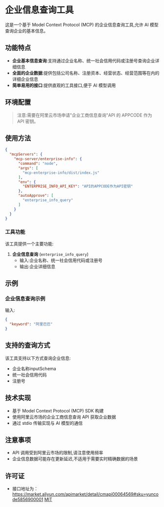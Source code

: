 # 企业信息查询工具

这是一个基于 Model Context Protocol (MCP) 的企业信息查询工具,允许 AI
模型查询企业的基本信息。

## 功能特点

- **企业基本信息查询**:支持通过企业名称、统一社会信用代码或注册号查询企业详细信息
- **全面的企业数据**:提供包括公司名称、注册资本、经营状态、经营范围等在内的详细企业信息
- **简单易用的接口**:提供直观的工具接口,便于 AI 模型调用

## 环境配置

> 注意:需要在阿里云市场申请"企业工商信息查询"API 的 APPCODE 作为 API 密钥。

## 使用方法

```json
{
  "mcpServers": {
    "mcp-server/enterprise-info": {
      "command": "node",
      "args": [
        "mcp-enterprise-info/dist/index.js"
      ],
      "env": {
        "ENTERPRISE_INFO_API_KEY": "API的APPCODE作为API密钥"
      },
      "autoApprove": [
        "enterprise_info_query"
      ]
    }
  }
}
```

### 工具功能

该工具提供一个主要功能:

1. **企业信息查询** (`enterprise_info_query`)
   - 输入:企业名称、统一社会信用代码或注册号
   - 输出:企业详细信息

## 示例

### 企业信息查询示例

输入:

```json
{
  "keyword": "阿里巴巴"
}
```

## 支持的查询方式

该工具支持以下方式查询企业信息:

- 企业名称inputSchema
- 统一社会信用代码
- 注册号

## 技术实现

- 基于 Model Context Protocol (MCP) SDK 构建
- 使用阿里云市场的企业工商信息查询 API 获取企业数据
- 通过 stdio 传输实现与 AI 模型的通信

## 注意事项

- API 调用受到阿里云市场的限制,请注意使用频率
- 企业信息数据可能存在更新延迟,不适用于需要实时精确数据的场景

## 许可证

- 接口地址为：https://market.aliyun.com/apimarket/detail/cmapi00064569#sku=yuncode5856900001
  [MIT](LICENSE)

